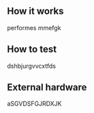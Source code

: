 <!---

This file is used to generate your project datasheet. Please fill in the information below and delete any unused
sections.

You can also include images in this folder and reference them in the markdown. Each image must be less than
512 kb in size, and the combined size of all images must be less than 1 MB.
-->

## How it works
performes mmefgk

## How to test

dshbjurgvvcxtfds

## External hardware
aSGVDSFGJRDXJK
